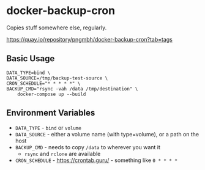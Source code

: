 # docker-backup-cron

Copies stuff somewhere else, regularly.

https://quay.io/repository/pngmbh/docker-backup-cron?tab=tags

## Basic Usage

```
DATA_TYPE=bind \
DATA_SOURCE=/tmp/backup-test-source \
CRON_SCHEDULE="* * * * *" \
BACKUP_CMD="rsync -vah /data /tmp/destination" \
    docker-compose up --build
```

## Environment Variables

* `DATA_TYPE` - `bind` or `volume`
* `DATA_SOURCE` - either a volume name (with type=volume), or a path on the host
* `BACKUP_CMD` - needs to copy `/data` to wherever you want it
    * `rsync` and `rclone` are available
* `CRON_SCHEDULE` - https://crontab.guru/ - something like `0 * * * *`
